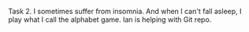 Task 2. I sometimes suffer from insomnia. And when I can't fall asleep, I play what I call the alphabet game.
Ian is helping with Git repo.
